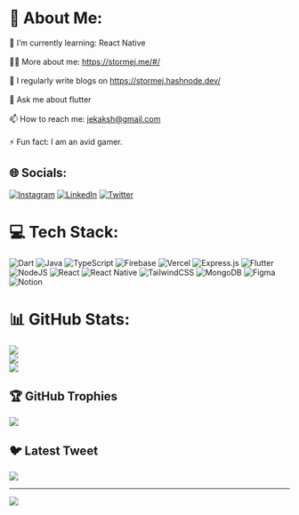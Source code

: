 # 💫 About Me:
🌱 I’m currently learning: React Native<br><br>👨‍💻 More about me: https://stormej.me/#/<br><br>📝 I regularly write blogs on https://stormej.hashnode.dev/<br><br>💬 Ask me about flutter<br><br>📫 How to reach me: jekaksh@gmail.com<br><br>⚡ Fun fact: I am an avid gamer.


## 🌐 Socials:
[![Instagram](https://img.shields.io/badge/Instagram-%23E4405F.svg?logo=Instagram&logoColor=white)](https://instagram.com/ekakshjanweja) [![LinkedIn](https://img.shields.io/badge/LinkedIn-%230077B5.svg?logo=linkedin&logoColor=white)](https://linkedin.com/in/ekakshjanweja) [![Twitter](https://img.shields.io/badge/Twitter-%231DA1F2.svg?logo=Twitter&logoColor=white)](https://twitter.com/ekaksh_janweja) 

# 💻 Tech Stack:
![Dart](https://img.shields.io/badge/dart-%230175C2.svg?style=for-the-badge&logo=dart&logoColor=white) ![Java](https://img.shields.io/badge/java-%23ED8B00.svg?style=for-the-badge&logo=java&logoColor=white) ![TypeScript](https://img.shields.io/badge/typescript-%23007ACC.svg?style=for-the-badge&logo=typescript&logoColor=white) ![Firebase](https://img.shields.io/badge/firebase-%23039BE5.svg?style=for-the-badge&logo=firebase) ![Vercel](https://img.shields.io/badge/vercel-%23000000.svg?style=for-the-badge&logo=vercel&logoColor=white) ![Express.js](https://img.shields.io/badge/express.js-%23404d59.svg?style=for-the-badge&logo=express&logoColor=%2361DAFB) ![Flutter](https://img.shields.io/badge/Flutter-%2302569B.svg?style=for-the-badge&logo=Flutter&logoColor=white) ![NodeJS](https://img.shields.io/badge/node.js-6DA55F?style=for-the-badge&logo=node.js&logoColor=white) ![React](https://img.shields.io/badge/react-%2320232a.svg?style=for-the-badge&logo=react&logoColor=%2361DAFB) ![React Native](https://img.shields.io/badge/react_native-%2320232a.svg?style=for-the-badge&logo=react&logoColor=%2361DAFB) ![TailwindCSS](https://img.shields.io/badge/tailwindcss-%2338B2AC.svg?style=for-the-badge&logo=tailwind-css&logoColor=white) ![MongoDB](https://img.shields.io/badge/MongoDB-%234ea94b.svg?style=for-the-badge&logo=mongodb&logoColor=white) 	![Figma](https://img.shields.io/badge/figma-%23F24E1E.svg?style=for-the-badge&logo=figma&logoColor=white) ![Notion](https://img.shields.io/badge/Notion-%23000000.svg?style=for-the-badge&logo=notion&logoColor=white)
# 📊 GitHub Stats:
![](https://github-readme-stats.vercel.app/api?username=ekakshjanweja&theme=dark&hide_border=false&include_all_commits=true&count_private=true)<br/>
![](https://github-readme-streak-stats.herokuapp.com/?user=ekakshjanweja&theme=dark&hide_border=false)<br/>
![](https://github-readme-stats.vercel.app/api/top-langs/?username=ekakshjanweja&theme=dark&hide_border=false&include_all_commits=true&count_private=true&layout=compact)

## 🏆 GitHub Trophies
![](https://github-profile-trophy.vercel.app/?username=ekakshjanweja&theme=dracula&no-frame=true&no-bg=true&margin-w=4)

## 🐦 Latest Tweet
[![](https://gtce.itsvg.in/api?username=ekaksh_janweja)](https://github.com/VishwaGauravIn/github-twitter-card-embed)

---
[![](https://visitcount.itsvg.in/api?id=ekakshjanweja&icon=0&color=0)](https://visitcount.itsvg.in)

<!-- Proudly created with GPRM ( https://gprm.itsvg.in ) -->
